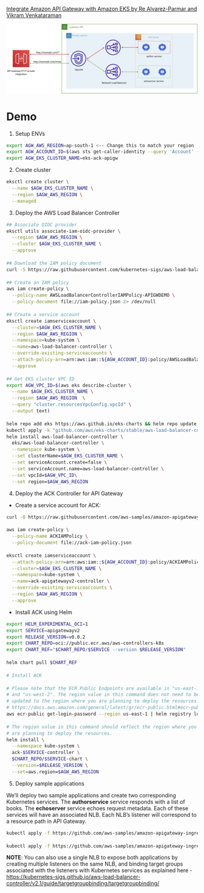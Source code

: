 
[Integrate Amazon API Gateway with Amazon EKS by Re Alvarez-Parmar and Vikram Venkataraman](https://aws.amazon.com/blogs/containers/integrate-amazon-api-gateway-with-amazon-eks/)

<img src="./images/agtwy-vpclink-nlb-eks-using-helm.jpg" title="agtwy-vpclink-nlb-eks-using-helm" width="900"/>

# Demo

1. Setup ENVs

```bash
export AGW_AWS_REGION=ap-south-1 <-- Change this to match your region
export AGW_ACCOUNT_ID=$(aws sts get-caller-identity --query 'Account' --output text)
export AGW_EKS_CLUSTER_NAME=eks-ack-apigw
```

2. Create cluster

```bash
eksctl create cluster \
  --name $AGW_EKS_CLUSTER_NAME \
  --region $AGW_AWS_REGION \
  --managed
```

3. Deploy the AWS Load Balancer Controller

```bash
## Associate OIDC provider
eksctl utils associate-iam-oidc-provider \
  --region $AGW_AWS_REGION \
  --cluster $AGW_EKS_CLUSTER_NAME \
  --approve

## Download the IAM policy document
curl -S https://raw.githubusercontent.com/kubernetes-sigs/aws-load-balancer-controller/v2.2.0/docs/install/iam_policy.json -o iam-policy.json

## Create an IAM policy
aws iam create-policy \
  --policy-name AWSLoadBalancerControllerIAMPolicy-APIGWDEMO \
  --policy-document file://iam-policy.json 2> /dev/null

## Create a service account
eksctl create iamserviceaccount \
  --cluster=$AGW_EKS_CLUSTER_NAME \
  --region $AGW_AWS_REGION \
  --namespace=kube-system \
  --name=aws-load-balancer-controller \
  --override-existing-serviceaccounts \
  --attach-policy-arn=arn:aws:iam::${AGW_ACCOUNT_ID}:policy/AWSLoadBalancerControllerIAMPolicy-APIGWDEMO \
  --approve

## Get EKS cluster VPC ID
export AGW_VPC_ID=$(aws eks describe-cluster \
  --name $AGW_EKS_CLUSTER_NAME \
  --region $AGW_AWS_REGION  \
  --query "cluster.resourcesVpcConfig.vpcId" \
  --output text)

helm repo add eks https://aws.github.io/eks-charts && helm repo update
kubectl apply -k "github.com/aws/eks-charts/stable/aws-load-balancer-controller//crds?ref=master"
helm install aws-load-balancer-controller \
  eks/aws-load-balancer-controller \
  --namespace kube-system \
  --set clusterName=$AGW_EKS_CLUSTER_NAME \
  --set serviceAccount.create=false \
  --set serviceAccount.name=aws-load-balancer-controller \
  --set vpcId=$AGW_VPC_ID\
  --set region=$AGW_AWS_REGION
```

4. Deploy the ACK Controller for API Gateway

- Create a service account for ACK:

```bash
curl -O https://raw.githubusercontent.com/aws-samples/amazon-apigateway-ingress-controller-blog/Mainline/apigw-ingress-controller-blog/ack-iam-policy.json

aws iam create-policy \
  --policy-name ACKIAMPolicy \
  --policy-document file://ack-iam-policy.json

eksctl create iamserviceaccount \
  --attach-policy-arn=arn:aws:iam::${AGW_ACCOUNT_ID}:policy/ACKIAMPolicy \
  --cluster=$AGW_EKS_CLUSTER_NAME \
  --namespace=kube-system \
  --name=ack-apigatewayv2-controller \
  --override-existing-serviceaccounts \
  --region $AGW_AWS_REGION \
  --approve
```

- Install ACK using Helm

```bash
export HELM_EXPERIMENTAL_OCI=1
export SERVICE=apigatewayv2
export RELEASE_VERSION=v0.0.2
export CHART_REPO=oci://public.ecr.aws/aws-controllers-k8s
export CHART_REF="$CHART_REPO/$SERVICE --version $RELEASE_VERSION"

helm chart pull $CHART_REF

# Install ACK

# Please note that the ECR Public Endpoints are available in "us-east-1"
# and "us-west-2". The region value in this command does not need to be
# updated to the region where you are planning to deploy the resources.
# https://docs.aws.amazon.com/general/latest/gr/ecr-public.html#ecr-public-region
aws ecr-public get-login-password --region us-east-1 | helm registry login --username AWS --password-stdin public.ecr.aws

# The region value in this command should reflect the region where you
# are planning to deploy the resources.
helm install \
  --namespace kube-system \
  ack-$SERVICE-controller \
  $CHART_REPO/$SERVICE-chart \
  --version=$RELEASE_VERSION \
  --set=aws.region=$AGW_AWS_REGION
```

5. Deploy sample applications

We’ll deploy two sample applications and create two corresponding Kubernetes services. The **authorservice** service responds with a list of books. The **echoserver** service echoes request metadata. Each of these services will have an associated NLB. Each NLB’s listener will correspond to a resource path in API Gateway.

```bash
kubectl apply -f https://github.com/aws-samples/amazon-apigateway-ingress-controller-blog/raw/Mainline/apigw-ingress-controller-blog/echoserver.yml

kubectl apply -f https://github.com/aws-samples/amazon-apigateway-ingress-controller-blog/raw/Mainline/apigw-ingress-controller-blog/author-deployment.yml
```

**NOTE**: You can also use a single NLB to expose both applications by creating multiple listeners on the same NLB, and binding target groups associated with the listeners with Kubernetes services as explained here - https://kubernetes-sigs.github.io/aws-load-balancer-controller/v2.1/guide/targetgroupbinding/targetgroupbinding/